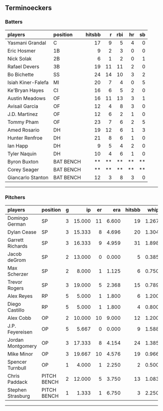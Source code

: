 ## Terminoeckers

### Batters

 
|players            |position  | hitsbb|  r| rbi| hr| sb| 
|:------------------|:---------|------:|--:|---:|--:|--:| 
|Yasmani Grandal    |C         |     17|  9|   5|  4|  0| 
|Eric Hosmer        |1B        |      9|  2|   3|  0|  0| 
|Nick Solak         |2B        |      6|  1|   2|  0|  1| 
|Rafael Devers      |3B        |     19| 11|  11|  2|  0| 
|Bo Bichette        |SS        |     24| 14|  10|  3|  2| 
|Isiah Kiner-Falefa |MI        |     20|  7|   4|  0|  5| 
|Ke'Bryan Hayes     |CI        |     16|  6|   5|  2|  0| 
|Austin Meadows     |OF        |     16| 11|  13|  3|  1| 
|Avisail Garcia     |OF        |     12|  4|   8|  3|  0| 
|J.D. Martinez      |OF        |     12|  6|   2|  1|  0| 
|Tommy Pham         |OF        |     23|  7|   6|  2|  5| 
|Amed Rosario       |DH        |     19| 12|   6|  1|  3| 
|Hunter Renfroe     |DH        |     21|  8|   6|  1|  0| 
|Ian Happ           |DH        |      9|  5|   4|  2|  0| 
|Tyler Naquin       |DH        |     10|  4|   6|  1|  0| 
|Byron Buxton       |BAT BENCH |     **| **|  **| **| **| 
|Corey Seager       |BAT BENCH |     **| **|  **| **| **| 
|Giancarlo Stanton  |BAT BENCH |     12|  3|   8|  3|  0| 


* * *

### Pitchers

 
|players           |position    |  g|     ip| er|   era| hitsbb|  whip| so|  w| sv| 
|:-----------------|:-----------|--:|------:|--:|-----:|------:|-----:|--:|--:|--:| 
|Domingo German    |SP          |  3| 15.000| 11| 6.600|     19| 1.267| 10|  0|  0| 
|Dylan Cease       |SP          |  3| 15.333|  8| 4.696|     20| 1.304| 19|  2|  0| 
|Garrett Richards  |SP          |  3| 16.333|  9| 4.959|     31| 1.898| 14|  0|  0| 
|Jacob deGrom      |SP          |  2| 13.000|  0| 0.000|      5| 0.385| 21|  2|  0| 
|Max Scherzer      |SP          |  2|  8.000|  1| 1.125|      6| 0.750|  9|  1|  0| 
|Trevor Rogers     |SP          |  3| 19.000|  5| 2.368|     15| 0.789| 19|  1|  0| 
|Alex Reyes        |RP          |  5|  5.000|  1| 1.800|      6| 1.200|  7|  1|  2| 
|Diego Castillo    |RP          |  5|  5.000|  1| 1.800|      4| 0.800|  8|  0|  3| 
|Alex Cobb         |OP          |  2| 10.000| 10| 9.000|     12| 1.200|  9|  1|  0| 
|J.P. Feyereisen   |OP          |  5|  5.667|  0| 0.000|      9| 1.588|  5|  2|  0| 
|Jordan Montgomery |OP          |  3| 17.333|  8| 4.154|     24| 1.385| 16|  1|  0| 
|Mike Minor        |OP          |  3| 19.667| 10| 4.576|     19| 0.966| 18|  1|  0| 
|Spencer Turnbull  |OP          |  1|  4.000|  1| 2.250|      2| 0.500|  4|  0|  0| 
|Chris Paddack     |PITCH BENCH |  2| 12.000|  5| 3.750|     13| 1.083| 15|  1|  0| 
|Stephen Strasburg |PITCH BENCH |  1|  1.333|  1| 6.750|      3| 2.250|  1|  0|  0| 


* * *


